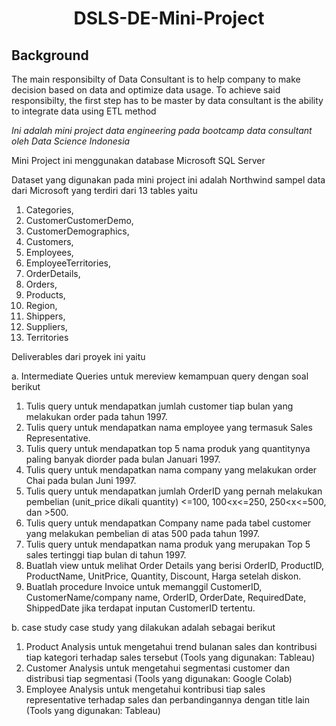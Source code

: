 <h1 align="center">
DSLS-DE-Mini-Project
<br>
</h1>


## Background
The main responsibilty of Data Consultant is to help company to make decision based on data and optimize data usage. To achieve said responsibilty, the first step has to be master by data consultant is the ability to integrate data using ETL method






*Ini adalah mini project data engineering pada bootcamp data consultant oleh Data Science Indonesia*

Mini Project ini menggunakan database Microsoft SQL Server

Dataset yang digunakan pada mini project ini adalah Northwind sampel data dari Microsoft yang terdiri dari 13 tables yaitu
1. Categories,
2. CustomerCustomerDemo,
3. CustomerDemographics,
4. Customers,
5. Employees,
6. EmployeeTerritories,
7. OrderDetails,
8. Orders,
9. Products,
10. Region,
11. Shippers,
12. Suppliers,
13. Territories

Deliverables dari proyek ini yaitu

a. Intermediate Queries 
untuk mereview kemampuan query dengan soal berikut
1. Tulis query untuk mendapatkan jumlah customer tiap bulan yang melakukan order pada tahun 1997.
2. Tulis query untuk mendapatkan nama employee yang termasuk Sales Representative.
3. Tulis query untuk mendapatkan top 5 nama produk yang quantitynya paling banyak diorder pada bulan Januari 1997.
4. Tulis query untuk mendapatkan nama company yang melakukan order Chai pada bulan Juni 1997.
5. Tulis query untuk mendapatkan jumlah OrderID yang pernah melakukan pembelian (unit_price dikali quantity) <=100, 100<x<=250, 250<x<=500, dan >500.
6. Tulis query untuk mendapatkan Company name pada tabel customer yang melakukan pembelian di atas 500 pada tahun 1997.
7. Tulis query untuk mendapatkan nama produk yang merupakan Top 5 sales tertinggi tiap bulan di tahun 1997.
8. Buatlah view untuk melihat Order Details yang berisi OrderID, ProductID, ProductName, UnitPrice, Quantity, Discount, Harga setelah diskon.
9. Buatlah procedure Invoice untuk memanggil CustomerID, CustomerName/company name, OrderID, OrderDate, RequiredDate, ShippedDate jika terdapat inputan CustomerID tertentu.

b. case study
case study yang dilakukan adalah sebagai berikut
1. Product Analysis
untuk mengetahui trend bulanan sales dan kontribusi tiap kategori terhadap sales tersebut (Tools yang digunakan: Tableau)
2. Customer Analysis
untuk mengetahui segmentasi customer dan distribusi tiap segmentasi (Tools yang digunakan: Google Colab)
3. Employee Analysis
untuk mengetahui kontribusi tiap sales representative terhadap sales dan perbandingannya dengan title lain (Tools yang digunakan: Tableau)

